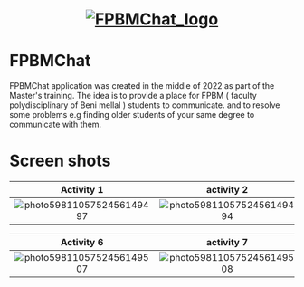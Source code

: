 <h1 align="center">
   <a href="https://farahelahmadi.me">
      <img src="https://user-images.githubusercontent.com/70212296/164671504-60e9d0d1-a8e1-456b-aa30-4e22d4f0008d.svg" alt="FPBMChat_logo"/>
   </a>
</h1>



# FPBMChat
<p align="center">


FPBMChat application was created in the middle of 2022 as part of the Master's training. The idea is to provide a place for FPBM ( faculty polydisciplinary of Beni mellal ) students to communicate. and to resolve some problems e.g finding older students of your same degree to communicate with them.

# Screen shots

 Activity      1     |   activity      2    |  Activity   3       |   Activity   4       |   Activity 5
:-------------------------:|:-------------------------:|:------------------------:|:------------------------:|:------------------------
![photo5981105752456149497](https://user-images.githubusercontent.com/70212296/164340938-0b2c6ced-36e8-452f-bc15-bbcab49194db.jpg)|![photo5981105752456149494](https://user-images.githubusercontent.com/70212296/164341063-f74dd0d0-50b2-481a-b684-80d0fcc86688.jpg)|![photo5981105752456149498](https://user-images.githubusercontent.com/70212296/164341090-6e1999ec-1960-4b00-aa93-a4b7caa4783e.jpg)|![photo5981105752456149501](https://user-images.githubusercontent.com/70212296/164341121-020921df-e016-4667-86b3-05dfcef6e602.jpg)|![photo5981105752456149505](https://user-images.githubusercontent.com/70212296/164341154-223605e7-d1b9-4dc3-bc57-48c61db56ee8.jpg)


 Activity     6       |   activity     7     |  Activity   8       |   Activity   9      |   Activity 10
:-------------------------:|:-------------------------:|:------------------------:|:------------------------:|:------------------------
![photo5981105752456149507](https://user-images.githubusercontent.com/70212296/164341178-b26c88a7-0f78-4f74-9d82-e31b951379b6.jpg)|![photo5981105752456149508](https://user-images.githubusercontent.com/70212296/164341196-c6cd02ba-b899-47f8-9520-0af58f81112c.jpg)|![photo5981105752456149509](https://user-images.githubusercontent.com/70212296/164341219-ef1406f5-ce19-4d16-82a2-2767528d08a3.jpg)|![photo5981105752456149510](https://user-images.githubusercontent.com/70212296/164341233-a6ef077b-4d84-44d3-bd59-d2731ab5cc2f.jpg)|![photo5981105752456149512](https://user-images.githubusercontent.com/70212296/164341248-bedd4fc8-2ca8-4819-a58c-da07d2990046.jpg)



</p>




